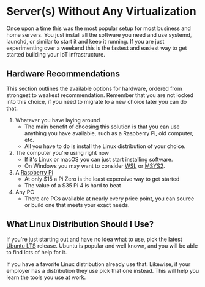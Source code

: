 # Server(s) Without Any Virtualization

Once upon a time this was the most popular setup for most business and home servers. You just install all the software you need and use systemd, launchd, or similar to start it and keep it running. If you are just experimenting over a weekend this is the fastest and easiest way to get started building your IoT infrastructure.

## Hardware Recommendations

This section outlines the available options for hardware, ordered from strongest to weakest recommendation. Remember that you are not locked into this choice, if you need to migrate to a new choice later you can do that.

1. Whatever you have laying around
    * The main benefit of choosing this solution is that you can use anything you have available, such as a Raspberry Pi, old computer, etc.
    * All you have to do is install the Linux distribution of your choice.
2. The computer you're using right now
    * If it's Linux or macOS you can just start installing software.
    * On Windows you may want to consider [WSL](https://docs.microsoft.com/en-us/windows/wsl/about) or [MSYS2](https://www.msys2.org/).
3. A [Raspberry Pi](https://www.raspberrypi.com/)
    * At only $15 a Pi Zero is the least expensive way to get started
    * The value of a $35 Pi 4 is hard to beat
4. Any PC
    * There are PCs available at nearly every price point, you can source or build one that meets your exact needs.

## What Linux Distribution Should I Use?

If you're just starting out and have no idea what to use, pick the latest [Ubuntu LTS](https://ubuntu.com/blog/what-is-an-ubuntu-lts-release) release. Ubuntu is popular and well known, and you will be able to find lots of help for it.

If you have a favorite Linux distribution already use that. Likewise, if your employer has a distribution they use pick that one instead. This will help you learn the tools you use at work.
